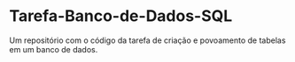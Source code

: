 # Tarefa-Banco-de-Dados-SQL
Um repositório com o código da tarefa de criação e povoamento de tabelas em um banco de dados.
